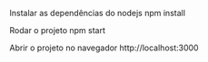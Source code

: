 Instalar as dependências do nodejs
npm install

Rodar o projeto
npm start

Abrir o projeto no navegador
http://localhost:3000
